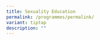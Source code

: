 ```yaml
---
title: Sexuality Education
permalink: /programmes/permalink/
variant: tiptap
description: ""
---
```

